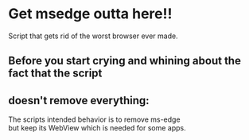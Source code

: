 # Get msedge outta here!!
Script that gets rid of the worst browser ever made.   
   
## Before you start crying and whining about the fact that the script
## doesn't remove everything:   
The scripts intended behavior is to remove ms-edge   
but keep its WebView which is needed for some apps.   
